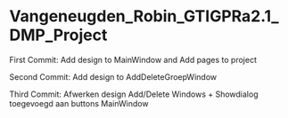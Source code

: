 <h1>Vangeneugden_Robin_GTIGPRa2.1_DMP_Project</h1>

<p>First Commit: Add design to MainWindow and Add pages to project</p>
<p>Second Commit: Add design to AddDeleteGroepWindow</p>
<p>Third Commit: Afwerken design Add/Delete Windows + Showdialog toegevoegd aan buttons MainWindow